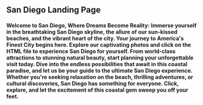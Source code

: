 <h2>San Diego Landing Page</h2>
<h4>Welcome to San Diego, Where Dreams Become Reality: Immerse yourself in the breathtaking San Diego skyline, the allure of our sun-kissed beaches, and the vibrant heart of the city. Your journey to America's Finest City begins here. Explore our captivating photos and click on the HTML file to experience San Diego for yourself. From world-class attractions to stunning natural beauty, start planning your unforgettable visit today. Dive into the endless possibilities that await in this coastal paradise, and let us be your guide to the ultimate San Diego experience. Whether you're seeking relaxation on the beach, thrilling adventures, or cultural discoveries, San Diego has something for everyone. Click, explore, and let the excitement of this coastal gem sweep you off your feet.</h4>
